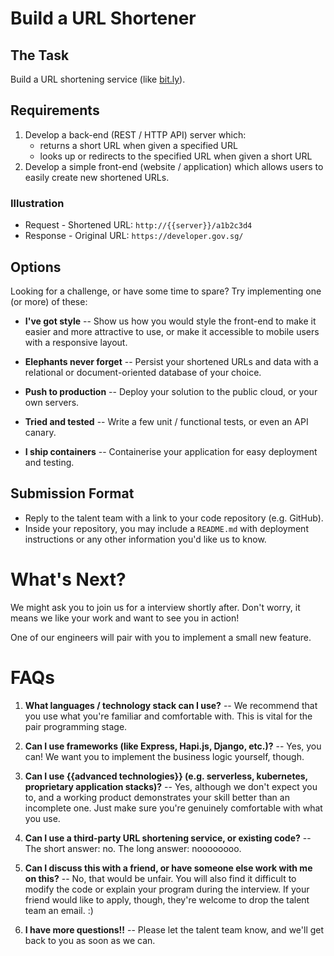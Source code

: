 # Build a URL Shortener

## The Task

Build a URL shortening service (like [bit.ly](https://bit.ly)).

## Requirements
1. Develop a back-end (REST / HTTP API) server which:
    * returns a short URL when given a specified URL
    * looks up or redirects to the specified URL when given a short URL
2. Develop a simple front-end (website / application) which allows users to easily create new shortened URLs.

### Illustration
* Request - Shortened URL: `http://{{server}}/a1b2c3d4`
* Response - Original URL: `https://developer.gov.sg/`

## Options
Looking for a challenge, or have some time to spare?
Try implementing one (or more) of these:

- **I've got style** -- Show us how you would style the front-end to make it easier and more attractive to use, or make it accessible to mobile users with a responsive layout.

- **Elephants never forget** -- Persist your shortened URLs and data with a relational or document-oriented database of your choice.

- **Push to production** -- Deploy your solution to the public cloud, or your own servers.

- **Tried and tested** -- Write a few unit / functional tests, or even an API canary.

- **I ship containers** -- Containerise your application for easy deployment and testing.

## Submission Format
- Reply to the talent team with a link to your code repository (e.g. GitHub).
- Inside your repository, you may include a `README.md` with deployment instructions or any other information you'd like us to know.

# What's Next?
We might ask you to join us for a interview shortly after.
Don't worry, it means we like your work and want to see you in action!

One of our engineers will pair with you to implement a small new feature.

# FAQs
1. **What languages / technology stack can I use?** --
We recommend that you use what you're familiar and comfortable with. This is vital for the pair programming stage.

2. **Can I use frameworks (like Express, Hapi.js, Django, etc.)?** --
Yes, you can! We want you to implement the business logic yourself, though.

3. **Can I use {{advanced technologies}} (e.g. serverless, kubernetes,  proprietary application stacks)?** --
Yes, although we don't expect you to, and a working product demonstrates your skill better than an incomplete one. Just make sure you're genuinely comfortable with what you use.

4. **Can I use a third-party URL shortening service, or existing code?** --
The short answer: no. The long answer: noooooooo.

5. **Can I discuss this with a friend, or have someone else work with me on this?** --
No, that would be unfair. You will also find it difficult to modify the code or explain your program during the interview. If your friend would like to apply, though, they're welcome to drop the talent team an email. :)

6. **I have more questions!!** --
Please let the talent team know, and we'll get back to you as soon as we can.
